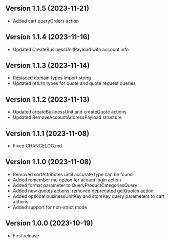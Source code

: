 
## Version 1.1.5 (2023-11-21)


* Added cart.queryOrders action

## Version 1.1.4 (2023-11-16)


* Updated CreateBusinessUnitPayload with account info

## Version 1.1.3 (2023-11-14)


* Replaced domain types import string
* Updated return types for quote and quote request queries

## Version 1.1.2 (2023-11-13)


* Updated createBusinessUnit and createQuote actions
* Updated RemoveAccountAddressPayload structure

## Version 1.1.1 (2023-11-08)


* Fixed CHANGELOG.md

## Version 1.1.0 (2023-11-08)

* Removed sortAttributes until accurate type can be found
* Added remember me option for acount login action
* Added format parameter to QueryProductCategoriesQuery
* Added new quotes actions, removed deprecated getQuotes action
* Added optional businessUnitKey and storeKey query parameters to cart actions
* Added support for non-strict mode

## Version 1.0.0 (2023-10-19)


* First release
